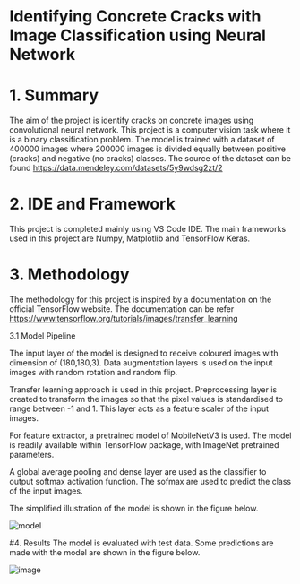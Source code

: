# Identifying Concrete Cracks with Image Classification using Neural Network
# 1. Summary 
The aim of the project is identify cracks on concrete images using convolutional neural network. This project is a computer vision task where it is a binary classification problem. The model is trained with a dataset of 400000 images where 200000 images is divided equally between positive (cracks) and negative (no cracks) classes. The source of the dataset can be found https://data.mendeley.com/datasets/5y9wdsg2zt/2
# 2. IDE and Framework
This project is completed mainly using VS Code IDE. The main frameworks used in this project are Numpy, Matplotlib and TensorFlow Keras.
# 3. Methodology
The methodology for this project is inspired by a documentation on the official TensorFlow website. The documentation can be refer https://www.tensorflow.org/tutorials/images/transfer_learning

3.1 Model Pipeline

The input layer of the model is designed to receive coloured images with dimension of (180,180,3). Data augmentation layers is used on the input images with random rotation and random flip.

Transfer learning approach is used in this project. Preprocessing layer is created to transform the images so that the pixel values is standardised to range between -1 and 1. This layer acts as a feature scaler of the input images.

For feature extractor, a pretrained model of MobileNetV3 is used. The model is readily available within TensorFlow package, with ImageNet pretrained parameters.

A global average pooling and dense layer are used as the classifier to output softmax activation function. The sofmax are used to predict the class of the input images.

The simplified illustration of the model is shown in the figure below.

![model](https://user-images.githubusercontent.com/124944787/221598005-05b8f398-e59b-4800-b6de-33d6955b7f5a.png)

#4. Results
The model is evaluated with test data. Some predictions are made with the model are shown in the figure below.

![image](https://user-images.githubusercontent.com/124944787/221610974-e45ab8d0-a2be-4134-a0c1-94e832031d31.png)

